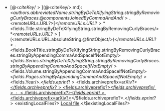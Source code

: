 - [@<$citeKey/>](@<$citeKey/>.md): <$authors.abbreviatedName.stringByDeTeXifyingString.stringByRemovingCurlyBraces.@componentsJoinedByCommaAndAnd/>. <$remoteURLs.URL?>[</$remoteURLs.URL?>*<$fields.Title.stringByDeTeXifyingString.stringByRemovingCurlyBraces/>*<$remoteURLs.URL?>](<$remoteURLs.URL.absoluteString.@firstObject/>)</$remoteURLs.URL?>. <$fields.BookTitle.stringByDeTeXifyingString.stringByRemovingCurlyBraces.stringByAppendingCommaAndSpaceIfNotEmpty/><$fields.Series.stringByDeTeXifyingString.stringByRemovingCurlyBraces.stringByAppendingCommaAndSpaceIfNotEmpty/><$fields.Volume.stringByAppendingCommaAndSpaceIfNotEmpty/><$fields.Pages.stringByAppendingCommaAndSpaceIfNotEmpty/><$fields.Year/>.<$fields.eprint?> <$fields.archiveprefix=arXiv?>[</$fields.archiveprefix?><$fields.archiveprefix?><$fields.archiveprefix/>:</$fields.archiveprefix?><$fields.eprint/><$fields.archiveprefix=arXiv?>](https://arxiv.org/abs/<$fields.eprint/>)</$fields.archiveprefix?>.</$fields.eprint?><$existingLocalFiles?> [Local file](file://<$existingLocalFiles.path.@firstObject/>).</$existingLocalFiles?>
